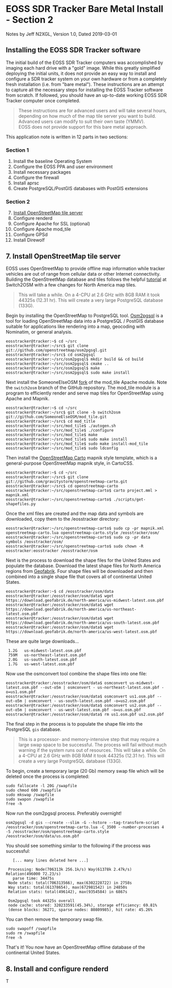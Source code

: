 # EOSS SDR Tracker Bare Metal Install - Section 2

Notes by Jeff N2XGL,
Version 1.0, Dated 2019-03-01

## Installing the EOSS SDR Tracker software

The initial build of the EOSS SDR Tracker computers was accomplished by
imaging each hard drive with a "gold" image.  While this greatly simplified
deploying the initial units, it does not provide an easy way to install and
configure a SDR tracker system on your own hardware or from a completely fresh
installation (i.e. from "bare metal").  These instructions are an attempt to
capture all the necessary steps for installing the EOSS Tracker software 
from scratch.  If followed, you should have an up-to-date working EOSS SDR
Tracker computer once completed.

> These instructions are for advanced users and will take several hours,
> depending on how much of the map tile server you want to build.
> Advanced users can modify to suit their own taste (YMMV).  
> EOSS does not provide support for this bare metal approach.

This application note is written in 12 parts in two sections:

### Section 1
1. Install the baseline Operating System
2. Configure the EOSS PPA and user environment
3. Install necessary packages
4. Configure the firewall
5. Install aprsc
6. Create PostgreSQL/PostGIS databases with PostGIS extensions

### Section 2
7. [Install OpenStreetMap tile server](#7-install-openstreetmap-tile-server)
8. Configure renderd
9. Configure Apache for SSL (optional)
10. Configure Apache mod_tile
11. Configure GPSd
12. Install Direwolf


## 7. Install OpenStreetMap tile server

EOSS uses OpenStreetMap to provide offline map information while tracker
vehicles are out of range from cellular data or other Internet connectivity. 
Building the OpenStreetMap database and tiles follows the helpful 
[tutorial](https://switch2osm.org/manually-building-a-tile-server-18-04-lts/) at
Switch2OSM with a few changes for North America map tiles.

> This will take a while.  On a 4-CPU at 2.6 GHz with 8GB RAM it took 44325s (12.31 hr).
> This will create a very large PostgreSQL database (133G).

Begin by installing the OpenStreetMap to PostgreSQL 
tool. [Osm2pgsql](https://github.com/openstreetmap/osm2pgsql) is a tool for loading 
OpenStreetMap data into a PostgreSQL / PostGIS database suitable for applications like 
rendering into a map, geocoding with Nominatim, or general analysis.

```
eosstracker@tracker:~$ cd ~/src
eosstracker@tracker:~/src$ git clone git://github.com/openstreetmap/osm2pgsql.git
eosstracker@tracker:~/src$ cd osm2pgsql
eosstracker@tracker:~/src/osm2pgsql$ mkdir build && cd build
eosstracker@tracker:~/src/osm2pgsql$ cmake ..
eosstracker@tracker:~/src/osm2pgsql$ make
eosstracker@tracker:~/src/osm2pgsql$ sudo make install
```

Next install the SomeoneElseOSM [fork](https://github.com/SomeoneElseOSM/mod_tile) of 
the mod_tile Apache module.  Note the `switch2osm` branch of the GitHub repository.
The mod_tile module is a program to efficiently render and serve map tiles for
OpenStreetMap using Apache and Mapnik.

```
eosstracker@tracker:~$ cd ~/src
eosstracker@tracker:~/src$ git clone -b switch2osm git://github.com/SomeoneElseOSM/mod_tile.git
eosstracker@tracker:~/src$ cd mod_title
eosstracker@tracker:~/src/mod_tile$ ./autogen.sh
eosstracker@tracker:~/src/mod_tile$ ./configure
eosstracker@tracker:~/src/mod_tile$ make
eosstracker@tracker:~/src/mod_tile$ sudo make install
eosstracker@tracker:~/src/mod_tile$ sudo make install-mod_tile
eosstracker@tracker:~/src/mod_tile$ sudo ldconfig
```

Then install the [OpenStreetMap Carto](https://github.com/gravitystorm/openstreetmap-carto) mapnik style
template, which is a general-purpose OpenStreetMap mapnik style, in CartoCSS.

```
eosstracker@tracker:~$ cd ~/src
eosstracker@tracker:~/src$ git clone git://github.com/gravitystorm/openstreetmap-carto.git
eosstracker@tracker:~/src$ cd openstreetmap-carto
eosstracker@tracker:~/src/openstreetmap-carto$ carto project.mml > mapnik.xml
eosstracker@tracker:~/src/openstreetmap-carto$ ./scripts/get-shapefiles.py
```

Once the xml files are created and the map data and symbols are downloaded, copy them 
to the /eosstracker directory:

```
eosstracker@tracker:~/src/openstreetmap-carto$ sudo cp -pr mapnik.xml openstreetmap-carto.lua openstreetmap-carto.style /eosstracker/osm/
eosstracker@tracker:~/src/openstreetmap-carto$ sudo cp -pr data symbols /eosstracker/osm/
eosstracker@tracker:~/src/openstreetmap-carto$ sudo chown -R eosstracker:eosstracker /eosstracker/osm
```

Next is the process to download the shape files for the United States and populate the
database.  Download the latest shape files for North America regions 
from [Geofabrik](https://download.geofabrik.de/).  Four shape files will be downloaded
and then combined into a single shape file that covers all of continental United States.

```
eosstracker@tracker:~$ cd /eosstracker/osm/data
eosstracker@tracker:/eosstracker/osm/data$ wget https://download.geofabrik.de/north-america/us-midwest-latest.osm.pbf
eosstracker@tracker:/eosstracker/osm/data$ wget https://download.geofabrik.de/north-america/us-northeast-latest.osm.pbf
eosstracker@tracker:/eosstracker/osm/data$ wget https://download.geofabrik.de/north-america/us-south-latest.osm.pbf
eosstracker@tracker:/eosstracker/osm/data$ wget https://download.geofabrik.de/north-america/us-west-latest.osm.pbf
```

These are quite large downloads...

```
 1.2G   us-midwest-latest.osm.pbf
 759M   us-northeast-latest.osm.pbf
 2.0G   us-south-latest.osm.pbf
 1.7G   us-west-latest.osm.pbf
```

Now use the osmconvert tool combine the shape files into one file:

```
eosstracker@tracker:/eosstracker/osm/data$ osmconvert us-midwest-latest.osm.pbf --out-o5m | osmconvert - us-northeast-latest.osm.pbf -o=us1.osm.pbf
eosstracker@tracker:/eosstracker/osm/data$ osmconvert us1.osm.pbf --out-o5m | osmconvert - us-south-latest.osm.pbf -o=us2.osm.pbf
eosstracker@tracker:/eosstracker/osm/data$ osmconvert us2.osm.pbf --out-o5m | osmconvert - us-west-latest.osm.pbf -o=us.osm.pbf
eosstracker@tracker:/eosstracker/osm/data$ rm us1.osm.pbf us2.osm.pbf
```

The final step in the process is to populate the shape file into the PostgreSQL `gis` database.  

> This is a processor- and memory-intensive step that may require a large swap space to be successful. 
> The process will fail without much warning if the system runs out of resources. 
> This will take a while.  On a 4-CPU at 2.6 GHz with 8GB RAM it took 44325s (12.31 hr).
> This will create a very large PostgreSQL database (133G).

To begin, create a temporary large (20 Gb) memory swap file which will be deleted once the process is completed:

```
sudo fallocate -l 20G /swapfile
sudo chmod 600 /swapfile 
sudo mkswap /swapfile 
sudo swapon /swapfile
free -h
```
 
Now run the osm2pgsql process.  Preferably overnight!

`osm2pgsql -d gis --create --slim -G --hstore --tag-transform-script /eosstracker/osm/openstreetmap-carto.lua -C 3500 --number-processes 4 -S /eosstracker/osm/openstreetmap-carto.style /eosstracker/osm/data/us.osm.pbf`

You should see something similar to the following if the process was successful:

```
   [... many lines deleted here ...]

 Processing: Node(706313k 256.1k/s) Way(61378k 2.47k/s) Relation(496000 72.23/s)
   parse time: 34475s
 Node stats: total(706313566), max(6302228722) in 2758s
 Way stats: total(61378654), max(672981542) in 24850s 
 Relation stats: total(496142), max(9354584) in 6867s

 Osm2pgsql took 44325s overall
 node cache: stored: 320233591(45.34%), storage efficiency: 69.81% 
 (dense blocks: 36271, sparse nodes: 80809985), hit rate: 45.26%
```

You can then remove the temporary swap file.

```
sudo swapoff /swapfile
sudo rm /swapfile
free -h
```

That's it!  You now have an OpenStreetMap offline database of the continental United States.

## 8. Install and configure renderd

T

